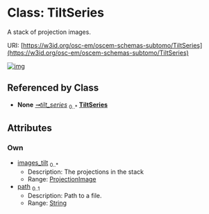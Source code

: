 
# Class: TiltSeries

A stack of projection images.

URI: [https://w3id.org/osc-em/oscem-schemas-subtomo/TiltSeries](https://w3id.org/osc-em/oscem-schemas-subtomo/TiltSeries)


[![img](https://yuml.me/diagram/nofunky;dir:TB/class/[ProjectionImage]<images_tilt%200..*-++[TiltSeries&#124;path:string%20%3F],[Region]++-%20tilt_series%200..*>[TiltSeries],[Region],[ProjectionImage])](https://yuml.me/diagram/nofunky;dir:TB/class/[ProjectionImage]<images_tilt%200..*-++[TiltSeries&#124;path:string%20%3F],[Region]++-%20tilt_series%200..*>[TiltSeries],[Region],[ProjectionImage])

## Referenced by Class

 *  **None** *[➞tilt_series](region__tilt_series.md)*  <sub>0..\*</sub>  **[TiltSeries](TiltSeries.md)**

## Attributes


### Own

 * [images_tilt](images_tilt.md)  <sub>0..\*</sub>
     * Description: The projections in the stack
     * Range: [ProjectionImage](ProjectionImage.md)
 * [path](path.md)  <sub>0..1</sub>
     * Description: Path to a file.
     * Range: [String](types/String.md)

